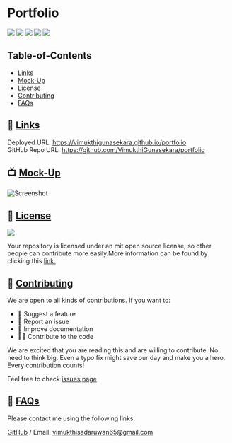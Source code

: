 # Portfolio

<p>
    <img src="https://img.shields.io/badge/license-MIT-yellow"/>
    <img src="https://img.shields.io/badge/-HTML-brightgreen" />
    <img src="https://img.shields.io/badge/-CSS-lightgrey" />
    <img src="https://img.shields.io/badge/-JavaScript-blue" />
    <img src="https://img.shields.io/badge/-Bootstrap-orange" />
</p>

## Table-of-Contents
* [Links](#Links)
* [Mock-Up](#Mock-Up)
* [License](#License)
* [Contributing](#contributing)
* [FAQs](#faqs)
  
## 🚀 [Links](#table-of-contents)

Deployed URL: https://vimukthigunasekara.github.io/portfolio
<br>
GitHub Repo URL: https://github.com/VimukthiGunasekara/portfolio



## 📺 [Mock-Up](#table-of-contents)

![Screenshot](./assest/images/desktop-screenshot.png)
         
## 📑 [License](#table-of-contents)
<img src="https://img.shields.io/badge/license-MIT-yellow"/>

Your repository is licensed under an mit open source license, so other people can contribute more easily.More information can be found by clicking this [link.](https://choosealicense.com/licenses/mit)

## 🤝 [Contributing](#table-of-contents)
We are open to all kinds of contributions. If you want to:
* 🤔 Suggest a feature
* 🐛 Report an issue
* 📖 Improve documentation
* 👨‍💻 Contribute to the code

We are excited that you are reading this and are willing to contribute. No need to think big. Even a typo fix might save our day and make you a hero. Every contribution counts!
     
Feel free to check [issues page](https://github.com/VimukthiGunasekara/portfolio/issues) 
     
## 🤔 [FAQs](#table-of-contents)
Please contact me using the following links:

[GitHub](https://github.com/VimukthiGunasekara) / Email: vimukthisadaruwan65@gmail.com
